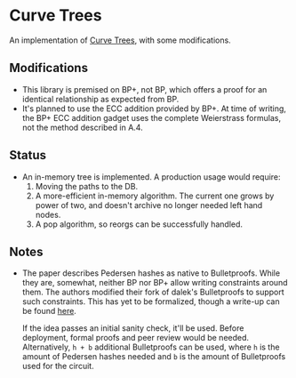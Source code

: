 # Curve Trees

An implementation of [Curve Trees](https://eprint.iacr.org/2022/756), with some
modifications.

## Modifications

- This library is premised on BP+, not BP, which offers a proof for an identical
  relationship as expected from BP.
- It's planned to use the ECC addition provided by BP+. At time of writing,
  the BP+ ECC addition gadget uses the complete Weierstrass formulas, not the
  method described in A.4.

## Status

- An in-memory tree is implemented. A production usage would require:
  1) Moving the paths to the DB.
  2) A more-efficient in-memory algorithm. The current one grows by power of
     two, and doesn't archive no longer needed left hand nodes.
  3) A pop algorithm, so reorgs can be successfully handled.

## Notes

- The paper describes Pedersen hashes as native to Bulletproofs. While they are,
  somewhat, neither BP nor BP+ allow writing constraints around them. The
  authors modified their fork of dalek's Bulletproofs to support such
  constraints. This has yet to be formalized, though a write-up can be found
  [here](https://hackmd.io/6g5oC5xWRLOoYcTnYBuE7Q).

  If the idea passes an initial sanity check, it'll be used. Before deployment,
  formal proofs and peer review would be needed. Alternatively, `h + b`
  additional Bulletproofs can be used, where `h` is the amount of Pedersen
  hashes needed and `b` is the amount of Bulletproofs used for the circuit.
